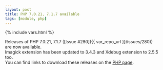 ```yaml
---
layout: post
title: PHP 7.0.21, 7.1.7 available
tags: [module, php]
---
```

{% include vars.html %}

Releases of PHP 7.0.21, 7.1.7 ([Issue #280]({{ var_repo_url }}/issues/280)) are now available.<br />
Imagick extension has been updated to 3.4.3 and Xdebug extension to 2.5.5 too.<br />
You can find links to download these releases on the [PHP page](/modules/php).